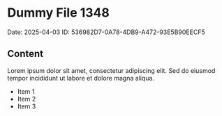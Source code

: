 # Dummy File 1348

Date: 2025-04-03
ID: 536982D7-0A78-4DB9-A472-93E5B90EECF5

## Content

Lorem ipsum dolor sit amet, consectetur adipiscing elit.
Sed do eiusmod tempor incididunt ut labore et dolore magna aliqua.

* Item 1
* Item 2
* Item 3
